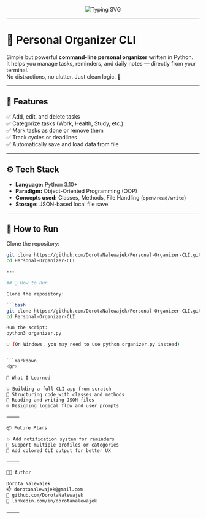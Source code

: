 <!-- 💫 ANIMATED HEADING -->
<p align="center">
  <img src="https://readme-typing-svg.herokuapp.com?font=Fira+Code&pause=1000&color=F78DA7&center=true&vCenter=true&width=500&lines=Personal+Organizer+CLI;Plan+your+day+like+a+pro;Python+OOP+Project+by+Dorota+Nalewajek" alt="Typing SVG" />
</p>

---

# 🧭 Personal Organizer CLI

Simple but powerful **command-line personal organizer** written in Python.  
It helps you manage tasks, reminders, and daily notes — directly from your terminal.  
No distractions, no clutter. Just clean logic. 🧠  

---

## 🎯 Features

✅ Add, edit, and delete tasks  
✅ Categorize tasks (Work, Health, Study, etc.)  
✅ Mark tasks as done or remove them  
✅ Track cycles or deadlines  
✅ Automatically save and load data from file  

---

## ⚙️ Tech Stack

- **Language:** Python 3.10+  
- **Paradigm:** Object-Oriented Programming (OOP)  
- **Concepts used:** Classes, Methods, File Handling (`open/read/write`)  
- **Storage:** JSON-based local file save  

---

## 🚀 How to Run

Clone the repository:

```bash
git clone https://github.com/DorotaNalewajek/Personal-Organizer-CLI.git
cd Personal-Organizer-CLI

---

## 🚀 How to Run

Clone the repository:

```bash
git clone https://github.com/DorotaNalewajek/Personal-Organizer-CLI.git
cd Personal-Organizer-CLI

Run the script:
python3 organizer.py

💡 (On Windows, you may need to use python organizer.py instead)


```markdown
<br>

🧠 What I Learned

💡 Building a full CLI app from scratch
🧱 Structuring code with classes and methods
💾 Reading and writing JSON files
⚙️ Designing logical flow and user prompts

⸻

📦 Future Plans

✨ Add notification system for reminders
📂 Support multiple profiles or categories
🎨 Add colored CLI output for better UX

⸻

👩‍💻 Author

Dorota Nalewajek
📫 dorotanalewajek@gmail.com
🐙 github.com/DorotaNalewajek
💼 linkedin.com/in/dorotanalewajek

⸻
